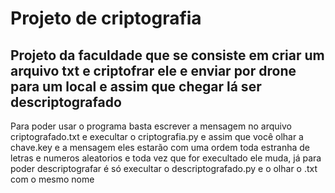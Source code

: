 # Projeto de criptografia 
## Projeto da faculdade que se consiste em criar um arquivo txt e criptofrar ele e enviar por drone para um local e assim que chegar lá ser descriptografado 

Para poder usar o programa basta escrever a mensagem no arquivo criptografado.txt e execultar o criptografia.py e assim que você olhar a chave.key e a mensagem eles estarão com uma ordem toda estranha de letras e numeros aleatorios e toda vez que for execultado ele muda, já para poder descriptografar é só execultar o descriptografado.py e o olhar o .txt com o mesmo nome
